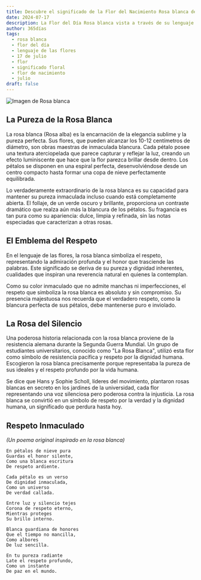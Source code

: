 ```yaml
---
title: Descubre el significado de la Flor del Nacimiento Rosa blanca del 17 de julio
date: 2024-07-17
description: La Flor del Día Rosa blanca vista a través de su lenguaje floral e historias
author: 365días
tags:
  - rosa blanca
  - flor del día
  - lenguaje de las flores
  - 17 de julio
  - flor
  - significado floral
  - flor de nacimiento
  - julio
draft: false
---
```


![Imagen de Rosa blanca](https://cdn.pixabay.com/photo/2015/10/01/10/19/white-rose-966788_1280.jpg#center#center)


## La Pureza de la Rosa Blanca

La rosa blanca (Rosa alba) es la encarnación de la elegancia sublime y la pureza perfecta. Sus flores, que pueden alcanzar los 10-12 centímetros de diámetro, son obras maestras de inmaculada blancura. Cada pétalo posee una textura aterciopelada que parece capturar y reflejar la luz, creando un efecto luminiscente que hace que la flor parezca brillar desde dentro. Los pétalos se disponen en una espiral perfecta, desenvolviéndose desde un centro compacto hasta formar una copa de nieve perfectamente equilibrada.

Lo verdaderamente extraordinario de la rosa blanca es su capacidad para mantener su pureza inmaculada incluso cuando está completamente abierta. El follaje, de un verde oscuro y brillante, proporciona un contraste dramático que realza aún más la blancura de los pétalos. Su fragancia es tan pura como su apariencia: dulce, limpia y refinada, sin las notas especiadas que caracterizan a otras rosas.

## El Emblema del Respeto

En el lenguaje de las flores, la rosa blanca simboliza el respeto, representando la admiración profunda y el honor que trasciende las palabras. Este significado se deriva de su pureza y dignidad inherentes, cualidades que inspiran una reverencia natural en quienes la contemplan.

Como su color inmaculado que no admite manchas ni imperfecciones, el respeto que simboliza la rosa blanca es absoluto y sin compromiso. Su presencia majestuosa nos recuerda que el verdadero respeto, como la blancura perfecta de sus pétalos, debe mantenerse puro e inviolado.

## La Rosa del Silencio

Una poderosa historia relacionada con la rosa blanca proviene de la resistencia alemana durante la Segunda Guerra Mundial. Un grupo de estudiantes universitarios, conocido como "La Rosa Blanca", utilizó esta flor como símbolo de resistencia pacífica y respeto por la dignidad humana. Escogieron la rosa blanca precisamente porque representaba la pureza de sus ideales y el respeto profundo por la vida humana.

Se dice que Hans y Sophie Scholl, líderes del movimiento, plantaron rosas blancas en secreto en los jardines de la universidad, cada flor representando una voz silenciosa pero poderosa contra la injusticia. La rosa blanca se convirtió en un símbolo de respeto por la verdad y la dignidad humana, un significado que perdura hasta hoy.

## Respeto Inmaculado
*(Un poema original inspirado en la rosa blanca)*

```
En pétalos de nieve pura
Guardas el honor silente,
Como una blanca escritura
De respeto ardiente.

Cada pétalo es un verso
De dignidad inmaculada,
Como un universo
De verdad callada.

Entre luz y silencio tejes
Corona de respeto eterno,
Mientras proteges
Su brillo interno.

Blanca guardiana de honores
Que el tiempo no mancilla,
Como albores
De luz sencilla.

En tu pureza radiante
Late el respeto profundo,
Como un instante
De paz en el mundo.
```
